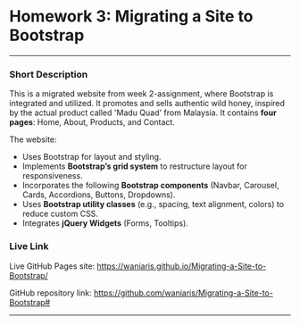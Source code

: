 # Homework 3: Migrating a Site to Bootstrap
---

### **Short Description**

This is a migrated website from week 2-assignment, where Bootstrap is integrated and utilized. It promotes and sells authentic wild honey, inspired by the actual product called 'Madu Quad' from Malaysia. It contains **four pages**: Home, About, Products, and Contact.

The website:
- Uses Bootstrap for layout and styling.
- Implements **Bootstrap’s grid system** to restructure layout for responsiveness.
- Incorporates the following **Bootstrap components** (Navbar, Carousel, Cards, Accordions, Buttons, Dropdowns).
- Uses **Bootstrap utility classes** (e.g., spacing, text alignment, colors) to reduce custom CSS.
- Integrates **jQuery Widgets** (Forms, Tooltips).


### **Live Link**

Live GitHub Pages site:
https://waniaris.github.io/Migrating-a-Site-to-Bootstrap/

GitHub repository link:
https://github.com/waniaris/Migrating-a-Site-to-Bootstrap#

---